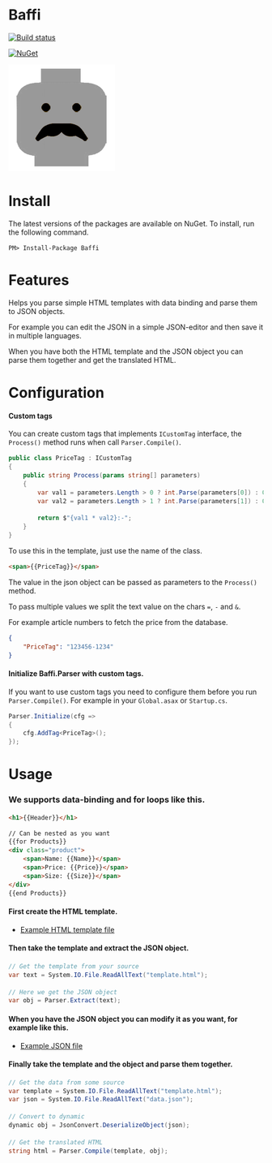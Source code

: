 # Baffi

[![Build status](https://ci.appveyor.com/api/projects/status/a078txulxuq5pc5l?svg=true)](https://ci.appveyor.com/project/viktornilsson91/baffi)

[![NuGet](https://img.shields.io/nuget/v/baffi.svg)](https://www.nuget.org/packages/baffi/)

![baffi-logo](baffi-logo.png)

# Install

The latest versions of the packages are available on NuGet. To install, run the following command.
```
PM> Install-Package Baffi
```

# Features

Helps you parse simple HTML templates with data binding and parse them to JSON objects.

For example you can edit the JSON in a simple JSON-editor and then save it in multiple languages.

When you have both the HTML template and the JSON object you can parse them together and get the translated HTML.

# Configuration

#### Custom tags
You can create custom tags that implements `ICustomTag` interface,
the `Process()` method runs when call `Parser.Compile()`.
```csharp
public class PriceTag : ICustomTag
{
    public string Process(params string[] parameters)
    {
        var val1 = parameters.Length > 0 ? int.Parse(parameters[0]) : 0;
        var val2 = parameters.Length > 1 ? int.Parse(parameters[1]) : 0;

        return $"{val1 * val2}:-";
    }
}
```

To use this in the template, just use the name of the class.
```html
<span>{{PriceTag}}</span>
```

The value in the json object can be passed as parameters to the `Process()` method.

To pass multiple values we split the text value on the chars `=`, `-` and `&`.

For example article numbers to fetch the price from the database.
```json
{
    "PriceTag": "123456-1234"
}
```

#### Initialize Baffi.Parser with custom tags.
If you want to use custom tags you need to configure them before you run `Parser.Compile()`.
For example in your `Global.asax` or `Startup.cs`.
```csharp
Parser.Initialize(cfg =>
{
    cfg.AddTag<PriceTag>();
});
```

# Usage

### We supports data-binding and for loops like this.
```html
<h1>{{Header}}</h1>
```
```html
// Can be nested as you want
{{for Products}}
<div class="product">
    <span>Name: {{Name}}</span>
    <span>Price: {{Price}}</span>
    <span>Size: {{Size}}</span>
</div>
{{end Products}}
```

#### First create the HTML template.
* [Example HTML template file](Baffi.Tests/Content/template.html)

#### Then take the template and extract the JSON object.
```csharp
// Get the template from your source
var text = System.IO.File.ReadAllText("template.html");

// Here we get the JSON object
var obj = Parser.Extract(text);
```

#### When you have the JSON object you can modify it as you want, for example like this.

* [Example JSON file](Baffi.Tests/Content/data.json)

#### Finally take the template and the object and parse them together.
```csharp
// Get the data from some source
var template = System.IO.File.ReadAllText("template.html");
var json = System.IO.File.ReadAllText("data.json");

// Convert to dynamic
dynamic obj = JsonConvert.DeserializeObject(json);

// Get the translated HTML
string html = Parser.Compile(template, obj);
```
